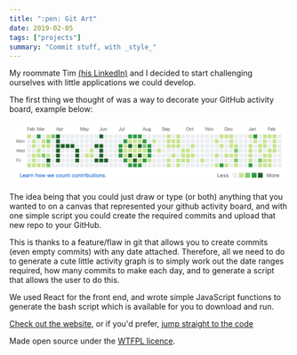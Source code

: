 ```yaml
---
title: ":pen: Git Art"
date: 2019-02-05
tags: ["projects"]
summary: "Commit stuff, with _style_"
---
```


My roommate Tim [(his LinkedIn)](https://www.linkedin.com/in/timothylee0/) and I decided to start challenging ourselves with little applications we could develop.

The first thing we thought of was a way to decorate your GitHub activity board, example below:

![Example board](./example-board.png)

The idea being that you could just draw or type (or both) anything that you wanted to on a canvas that represented your github activity board, and with one simple script you could create the required commits and upload that new repo to your GitHub.

This is thanks to a feature/flaw in git that allows you to create commits (even empty commits) with any date attached.
Therefore, all we need to do to generate a cute little activity graph is to simply work out the date ranges required, how many commits to make each day, and to generate a script that allows the user to do this.

We used React for the front end, and wrote simple JavaScript functions to generate the bash script which is available for you to download and run.

[Check out the website](https://jamesjarvis.github.io/git-art/), or if you'd prefer, [jump straight to the code](https://github.com/jamesjarvis/git-art)

Made open source under the [WTFPL licence](http://www.wtfpl.net).
